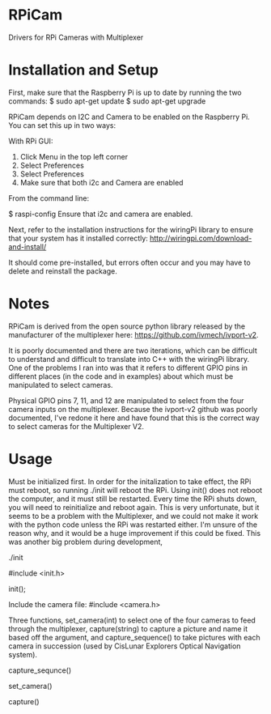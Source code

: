 # RPiCam
Drivers for RPi Cameras with Multiplexer

# Installation and Setup

First, make sure that the Raspberry Pi is up to date by running the two commands:
$ sudo apt-get update
$ sudo apt-get upgrade

RPiCam depends on I2C and Camera to be enabled on the Raspberry Pi. You can set this up in two ways:

With RPi GUI:

1) Click Menu in the top left corner
2) Select Preferences
3) Select Preferences
4) Make sure that both i2c and Camera are enabled

From the command line:

$ raspi-config
Ensure that i2c and camera are enabled.

Next, refer to the installation instructions for the wiringPi library to ensure that your system has it installed correctly: http://wiringpi.com/download-and-install/

It should come pre-installed, but errors often occur and you may have to delete and reinstall the package.


# Notes

RPiCam is derived from the open source python library released by the manufacturer of the multiplexer here: https://github.com/ivmech/ivport-v2.

It is poorly documented and there are two iterations, which can be difficult to understand and difficult to translate into C++ with the wiringPi library. One of the problems I ran into was that it refers to different GPIO pins in different places (in the code and in examples) about which must be manipulated to select cameras.

Physical GPIO pins 7, 11, and 12 are manipulated to select from the four camera inputs on the multiplexer. Because the ivport-v2 github was poorly documented, I've redone it here and have found that this is the correct way to select cameras for the Multiplexer V2.



# Usage

Must be initialized first. In order for the initalization to take effect, the RPi must reboot, so running ./init will reboot the RPi. Using init() does not reboot the computer, and it must still be restarted. Every time the RPi shuts down, you will need to reinitialize and reboot again. This is very unfortunate, but it seems to be a problem with the Multiplexer, and we could not make it work with the python code unless the RPi was restarted either. I'm unsure of the reason why, and it would be a huge improvement if this could be fixed. This was another big problem during development,

./init

#include <init.h>

init();



Include the camera file:
#include <camera.h>

Three functions, set_camera(int) to select one of the four cameras to feed through the multiplexer, capture(string) to capture a picture and name it based off the argument, and capture_sequence() to take pictures with each camera in succession (used by CisLunar Explorers Optical Navigation system).

capture_sequnce()

set_camera()

capture()


